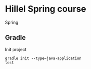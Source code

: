# Hillel Spring course

Spring
## Gradle
Init project 

    gradle init --type=java-application
    test